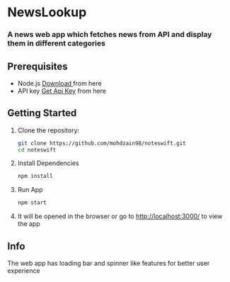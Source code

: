 # NewsLookup
### A news web app which fetches news from API and display them in different categories

## Prerequisites
- Node.js <a href="https://nodejs.org/en">Download </a> from here
- API key  <a href="https://newsapi.org/">Get Api Key</a> from here

## Getting Started

1. Clone the repository:

   ```bash
   git clone https://github.com/mohdzain98/noteswift.git
   cd noteswift

2. Install Dependencies
   ```bash
   npm install

3. Run App
   ```bash
   npm start

4. It will be opened in the browser or go to <a href="http://127.0.0.1:3000/" target="_BLANK">http://localhost:3000/</a> to view the app

## Info
The web app has loading bar and spinner like features for better user experience
